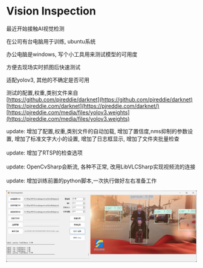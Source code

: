 # Vision Inspection

最近开始接触AI视觉检测<br>

在公司有台电脑用于训练, ubuntu系统<br>

办公电脑是windows, 写个小工具用来测试模型的可用度<br>

方便去现场实时抓图后快速测试<br>

适配yolov3, 其他的不确定是否可用<br>

测试的配置,权重,类别文件来自<br>
[https://github.com/pjreddie/darknet](https://github.com/pjreddie/darknet)<br>
[https://pjreddie.com/darknet](https://pjreddie.com/darknet/)<br>
[https://pjreddie.com/media/files/yolov3.weights](https://pjreddie.com/media/files/yolov3.weights)


update: 增加了配置,权重,类别文件的自动加载, 增加了置信度,nms抑制的参数设置, 增加了标准文字大小的设置, 增加了日志框显示, 增加了文件夹批量检查<br><br>
update: 增加了RTSP的检查选项<br><br>
update: OpenCvSharp会断流, 各种不正常, 改用LibVLCSharp实现视频流的连接<br><br>
update: 增加训练前置的python脚本,一次执行做好左右准备工作<br><br>
![image](https://github.com/Amaury-GitHub/VisionInspection/blob/master/IMG/img1.png)<br>
